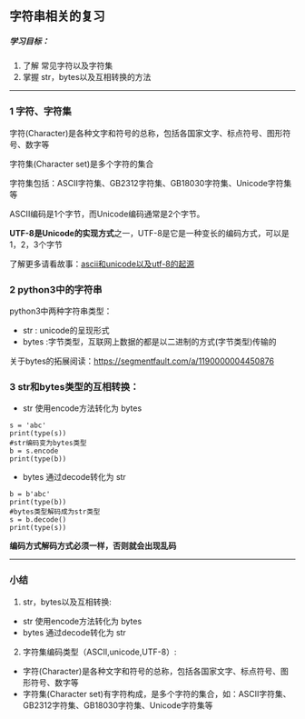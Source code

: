 ## 字符串相关的复习
##### 学习目标：
1. 了解 常见字符以及字符集
2. 掌握 str，bytes以及互相转换的方法

_________________

### 1  字符、字符集
字符(Character)是各种文字和符号的总称，包括各国家文字、标点符号、图形符号、数字等

字符集(Character set)是多个字符的集合

字符集包括：ASCII字符集、GB2312字符集、GB18030字符集、Unicode字符集等

ASCII编码是1个字节，而Unicode编码通常是2个字节。

**UTF-8是Unicode的实现方式**之一，UTF-8是它是一种变长的编码方式，可以是1，2，3个字节

了解更多请看故事：[ascii和unicode以及utf-8的起源](../../扩展阅读/ascii和unicode以及utf-8.md)

### 2 python3中的字符串 
python3中两种字符串类型： 
- str : unicode的呈现形式
- bytes :字节类型，互联网上数据的都是以二进制的方式(字节类型)传输的

关于bytes的拓展阅读：https://segmentfault.com/a/1190000004450876

### 3  str和bytes类型的互相转换：

- str 使用encode方法转化为 bytes 
 ```
 s = 'abc'
 print(type(s))
 #str编码变为bytes类型
 b = s.encode
 print(type(b))
 ```
- bytes 通过decode转化为 str
 ```
 b = b'abc'
 print(type(b))
 #bytes类型解码成为str类型
 s = b.decode()
 print(type(s))
 ```

**编码方式解码方式必须一样，否则就会出现乱码**

_________________

### 小结
1. str，bytes以及互相转换:
 - str 使用encode方法转化为 bytes 
 - bytes 通过decode转化为 str
2. 字符集编码类型（ASCII,unicode,UTF-8）:
 - 字符(Character)是各种文字和符号的总称，包括各国家文字、标点符号、图形符号、数字等
 - 字符集(Character set)有字符构成，是多个字符的集合，如：ASCII字符集、GB2312字符集、GB18030字符集、Unicode字符集等 


